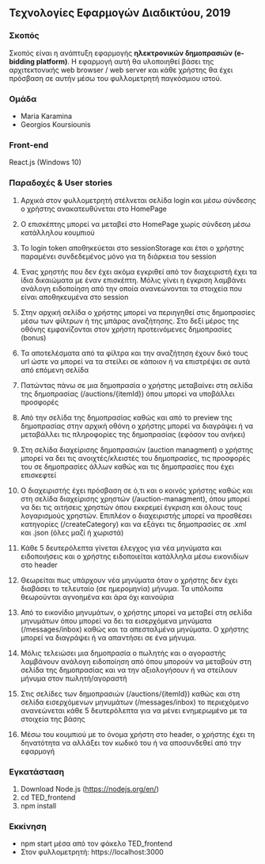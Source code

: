 ## Τεχνολογίες Εφαρμογών Διαδικτύου, 2019

### Σκοπός

Σκοπός είναι η ανάπτυξη εφαρμογής **ηλεκτρονικών δημοπρασιών (e-bidding platform)**. Η εφαρμογή αυτή θα υλοποιηθεί βάσει της αρχιτεκτονικής web browser / web server και κάθε χρήστης θα έχει πρόσβαση σε αυτήν μέσω του φυλλομετρητή παγκόσμιου ιστού.

### Ομάδα
- Maria Karamina
- Georgios Koursiounis

### Front-end
React.js (Windows 10)

### Παραδοχές & User stories
1. Αρχικά στον φυλλομετρητή στέλνεται σελίδα login και μέσω σύνδεσης ο χρήστης ανακατευθύνεται στο HomePage

2. Ο επισκέπτης μπορεί να μεταβεί στο HomePage χωρίς σύνδεση μέσω κατάλληλου κουμπιού

3. Το login token αποθηκεύεται στο sessionStorage και έτσι ο χρήστης παραμένει συνδεδεμένος μόνο για τη διάρκεια του session

4. Ένας χρηστής που δεν έχει ακόμα εγκριθεί από τον διαχειριστή έχει τα ίδια δικαιώματα με έναν επισκέπτη.
Μόλις γίνει η έγκριση λαμβάνει ανάλογη ειδοποίηση από την οποία ανανεώνονται τα στοιχεία που είναι αποθηκευμένα στο session

5. Στην αρχική σελίδα ο χρήστης μπορεί να περιηγηθεί στις δημοπρασίες μέσω των φίλτρων ή της μπάρας
αναζήτησης. Στο δεξί μέρος της οθόνης εμφανίζονται στον χρήστη προτεινόμενες δημοπρασίες (bonus)

6. Τα αποτελέσματα από τα φίλτρα και την αναζήτηση έχουν δικό τους url ώστε να μπορεί να τα στείλει σε
κάποιον ή να επιστρέψει σε αυτά από επόμενη σελίδα

7. Πατώντας πάνω σε μια δημοπρασία ο χρήστης μεταβαίνει στη σελίδα της δημοπρασίας (/auctions/{itemId}) όπου
μπορεί να υποβάλλει προσφορές

8. Από την σελίδα της δημοπρασίας καθώς και από το preview της δημοπρασίας στην αρχική οθόνη ο χρήστης
μπορεί να διαγράψει ή να μεταβάλλει τις πληροφορίες της δημοπρασίας (εφόσον του ανήκει)

9. Στη σελίδα διαχείρισης δημοπρασιών (auction managment) ο χρήστης μπορεί να δει τις ανοιχτές/κλειστές του
δημοπρασίες, τις προσφορές του σε δημοπρασίες άλλων καθώς και τις δημοπρασίες 
που έχει επισκεφτεί

10. Ο διαχειριστής έχει πρόσβαση σε ό,τι και ο κοινός χρήστης καθώς και στη σελίδα διαχείρισης χρηστών
(/auction-managment), όπου μπορεί να δει τις αιτήσεις χρηστών όπου εκκρεμεί έγκριση και όλους τους
λογαρισμούς χρηστών. Επιπλέον ο διαχειριστής μπορεί να προσθέσει κατηγορίες (/createCategory) και να εξάγει
τις δημοπρασίες σε .xml και .json (όλες μαζί ή χωριστά)
11. Κάθε 5 δευτερόλεπτα γίνεται έλεγχος για νέα μηνύματα και ειδοποιήσεις και ο χρήστης ειδοποιείται
κατάλληλα μέσω εικονιδίων στο header

12. Θεωρείται πως υπάρχουν νέα μηνύματα όταν ο χρήστης δεν έχει διαβάσει το τελευταίο (σε ημερομηνία)
μήνυμα. Τα υπόλοιπα θεωρούνται αγνοημένα και άρα όχι καινούρια

13. Από το εικονίδιο μηνυμάτων, ο χρήστης μπορεί να μεταβεί στη σελίδα μηνυμάτων όπου μπορεί να δει τα
εισερχόμενα μηνύματα (/messages/inbox) καθώς και τα απεσταλμένα μηνύματα. Ο χρήστης μπορεί να διαγράψει ή να
απαντήσει σε ένα μήνυμα.

14. Μόλις τελειώσει μια δημοπρασία ο πωλητής και ο αγοραστής λαμβάνουν ανάλογη ειδοποίηση από όπου μπορούν
να μεταβούν στη σελίδα της δημοπρασίας και να την αξιολογήσουν ή να στείλουν μήνυμα στον πωλητή/αγοραστή

15. Στις σελίδες των δημοπρασιών (/auctions/{itemId}) καθώς και στη σελίδα εισερχόμενων μηνυμάτων
(/messages/inbox) το περιεχόμενο ανανεώνεται κάθε 5 δευτερόλεπτα για να μένει ενημερωμένο με τα στοιχεία
της βάσης

16. Μέσω του κουμπιού με το όνομα χρήστη στο header, ο χρήστης έχει τη δηνατότητα να αλλάξει τον κωδικό του
ή να αποσυνδεθεί από την εφαρμογή

### Εγκατάσταση

1. Download Node.js (https://nodejs.org/en/)
2. cd TED_frontend
3. npm install

### Εκκίνηση

- npm start μέσα από τον φάκελο TED_frontend
- Στον φυλλομετρητή: https://localhost:3000

